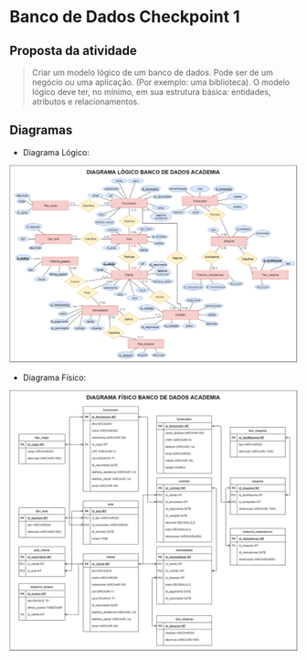 # Banco de Dados Checkpoint 1

## Proposta da atividade

> Criar um modelo lógico de um banco de dados. Pode ser de um negócio ou uma aplicação. (Por exemplo: uma biblioteca). O modelo lógico deve ter, no mínimo, em sua estrutura básica: entidades, atributos e relacionamentos.

## Diagramas

- Diagrama Lógico:

![diagrama lógico do banco de dados](./diagrams_img/diagrama_logico_academia.png "Diagrama Lógico do BD")

- Diagrama Físico:

![diagrama físico do banco de dados](./diagrams_img/diagrama_fisico_academia.png "Diagrama Físico do BD")
